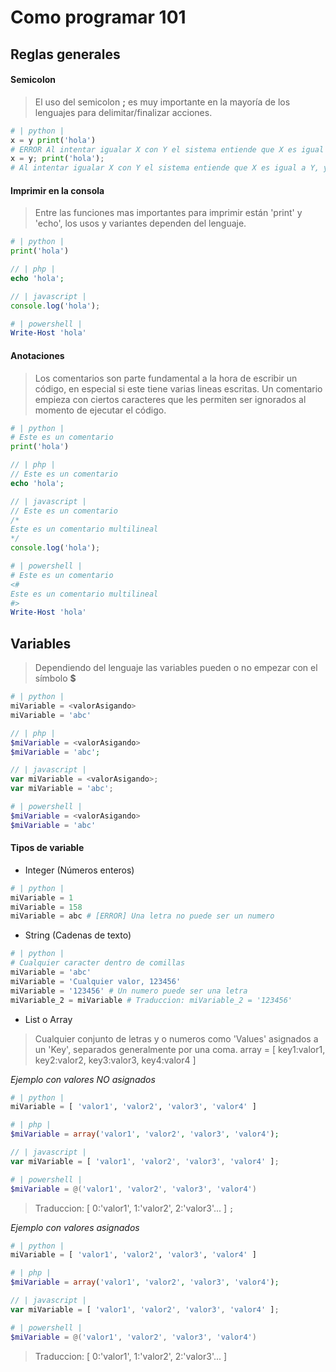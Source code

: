 # Como programar 101

## Reglas generales

#### Semicolon
> El uso del semicolon **;** es muy importante en la mayoría de los lenguajes para delimitar/finalizar acciones.
```python
# | python |
x = y print('hola')
# ERROR Al intentar igualar X con Y el sistema entiende que X es igual a "y print('hola')"
x = y; print('hola');
# Al intentar igualar X con Y el sistema entiende que X es igual a Y, y aparte tiene que imprimir 'hola' en la consola
```

#### Imprimir en la consola
> Entre las funciones mas importantes para imprimir están 'print' y 'echo', los usos y variantes dependen del lenguaje.

```python
# | python |
print('hola')
```
```php
// | php |
echo 'hola';
```
```javascript
// | javascript |
console.log('hola');
```
```powershell
# | powershell |
Write-Host 'hola'
```

#### Anotaciones
> Los comentarios son parte fundamental a la hora de escribir un código, en especial si este tiene varias lineas escritas. Un comentario empieza con ciertos caracteres que les permiten ser ignorados al momento de ejecutar el código.
```python
# | python |
# Este es un comentario
print('hola')
```
```php
// | php |
// Este es un comentario
echo 'hola';
```
```javascript
// | javascript |
// Este es un comentario
/*
Este es un comentario multilineal
*/
console.log('hola');
```
```powershell
# | powershell |
# Este es un comentario
<#
Este es un comentario multilineal
#>
Write-Host 'hola'
```

## Variables
> Dependiendo del lenguaje las variables pueden o no empezar con el símbolo **$**
```python
# | python |
miVariable = <valorAsigando>
miVariable = 'abc'
```
```php
// | php |
$miVariable = <valorAsigando>
$miVariable = 'abc';
```
```javascript
// | javascript |
var miVariable = <valorAsigando>;
var miVariable = 'abc';
```
```powershell
# | powershell |
$miVariable = <valorAsigando>
$miVariable = 'abc'
```

#### Tipos de variable
 - Integer (Números enteros)
```python
# | python |
miVariable = 1
miVariable = 158
miVariable = abc # [ERROR] Una letra no puede ser un numero  
```
 - String (Cadenas de texto)
```python
# | python |
# Cualquier caracter dentro de comillas
miVariable = 'abc'
miVariable = 'Cualquier valor, 123456'
miVariable = '123456' # Un numero puede ser una letra
miVariable_2 = miVariable # Traduccion: miVariable_2 = '123456'
```
 - List o Array 
>Cualquier conjunto de letras y o numeros como 'Values' asignados a un 'Key', separados generalmente por una coma.
> array = [ key1:valor1, key2:valor2, key3:valor3, key4:valor4 ]

*Ejemplo con valores NO asignados*
```python
# | python |
miVariable = [ 'valor1', 'valor2', 'valor3', 'valor4' ]
```
```php
# | php |
$miVariable = array('valor1', 'valor2', 'valor3', 'valor4');
```
```javascript
// | javascript |
var miVariable = [ 'valor1', 'valor2', 'valor3', 'valor4' ];
```
```powershell
# | powershell |
$miVariable = @('valor1', 'valor2', 'valor3', 'valor4')
```
> Traduccion: [ 0:'valor1', 1:'valor2', 2:'valor3'... ]
`;`

*Ejemplo con valores asignados*
```python
# | python |
miVariable = [ 'valor1', 'valor2', 'valor3', 'valor4' ]
```
```php
# | php |
$miVariable = array('valor1', 'valor2', 'valor3', 'valor4');
```
```javascript
// | javascript |
var miVariable = [ 'valor1', 'valor2', 'valor3', 'valor4' ];
```
```powershell
# | powershell |
$miVariable = @('valor1', 'valor2', 'valor3', 'valor4')
```
> Traduccion: [ 0:'valor1', 1:'valor2', 2:'valor3'... ]
